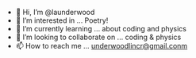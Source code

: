 - 👋 Hi, I’m @launderwood
- 👀 I’m interested in ... Poetry! 
- 🌱 I’m currently learning ... about coding and physics
- 💞️ I’m looking to collaborate on ... coding & physics 
- 📫 How to reach me ... underwoodlincr@gmail.conm

<!---
launderwood/launderwood is a ✨ special ✨ repository because its `README.md` (this file) appears on your GitHub profile.
You can click the Preview link to take a look at your changes.
--->
